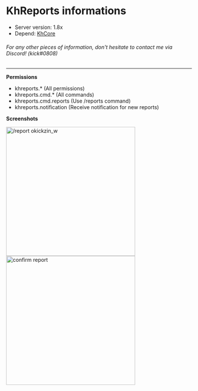 # KhReports informations
- Server version: 1.8x
- Depend: [KhCore](https://github.com/KickHolse/KhCore)
###### For any other pieces of information, don't hesitate to contact me via Discord! (kick#0808)
<hr>

**Permissions**
- khreports.* (All permissions)
- khreports.cmd.* (All commands)
- khreports.cmd.reports (Use /reports command)
- khreports.notification (Receive notification for new reports)

**Screenshots**

<img src="https://user-images.githubusercontent.com/68570647/214370883-90f58a6b-0617-48ff-8bdc-180b96e110cf.png" width="350" title="/report okickzin_w">
<img src="[https://user-images.githubusercontent.com/68570647/214370883-90f58a6b-0617-48ff-8bdc-180b96e110cf.png](https://user-images.githubusercontent.com/68570647/214375906-f727bbf1-232b-4ed9-b327-de3465f0387a.png)" width="350" title="confirm report">
